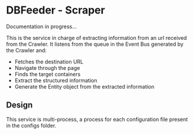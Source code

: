 # DBFeeder - Scraper

Documentation in progress...

This is the service in charge of extracting information from an url received from the Crawler.
It listens from the queue in the Event Bus generated by the Crawler and:

- Fetches the destination URL
- Navigate through the page 
- Finds the target containers
- Extract the structured information
- Generate the Entity object from the extracted information

## Design

This service is multi-process, a process for each configuration file present in the configs folder.
